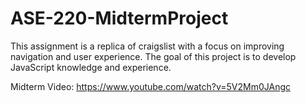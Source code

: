 # ASE-220-MidtermProject
This assignment is a replica of craigslist with a focus on improving navigation and user experience. The goal of this project is to develop JavaScript knowledge and experience.

Midterm Video: https://www.youtube.com/watch?v=5V2Mm0JAngc
